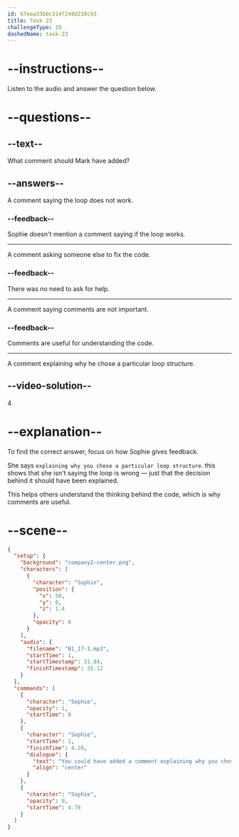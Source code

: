 ```yaml
---
id: 67eea33bbc314f248d210c93
title: Task 23
challengeType: 19
dashedName: task-23
---
```


<!-- (audio) Sophie: You could have added a comment explaining why you chose a particular loop structure. -->

# --instructions--

Listen to the audio and answer the question below.

# --questions--

## --text--

What comment should Mark have added?

## --answers--

A comment saying the loop does not work.

### --feedback--

Sophie doesn't mention a comment saying if the loop works.

---

A comment asking someone else to fix the code.

### --feedback--

There was no need to ask for help.

---

A comment saying comments are not important.

### --feedback--

Comments are useful for understanding the code.

---

A comment explaining why he chose a particular loop structure.

## --video-solution--

4

# --explanation--

To find the correct answer, focus on how Sophie gives feedback.

She says `explaining why you chose a particular loop structure`. this shows that she isn't saying the loop is wrong — just that the decision behind it should have been explained.

This helps others understand the thinking behind the code, which is why comments are useful.

# --scene--

```json
{
  "setup": {
    "background": "company2-center.png",
    "characters": [
      {
        "character": "Sophie",
        "position": {
          "x": 50,
          "y": 0,
          "z": 1.4
        },
        "opacity": 0
      }
    ],
    "audio": {
      "filename": "B1_17-1.mp3",
      "startTime": 1,
      "startTimestamp": 31.84,
      "finishTimestamp": 35.12
    }
  },
  "commands": [
    {
      "character": "Sophie",
      "opacity": 1,
      "startTime": 0
    },
    {
      "character": "Sophie",
      "startTime": 1,
      "finishTime": 4.28,
      "dialogue": {
        "text": "You could have added a comment explaining why you chose a particular loop structure.",
        "align": "center"
      }
    },
    {
      "character": "Sophie",
      "opacity": 0,
      "startTime": 4.78
    }
  ]
}
```
